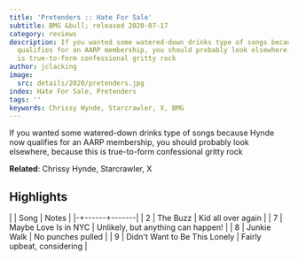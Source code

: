 ```yaml
---
title: 'Pretenders :: Hate For Sale'
subtitle: BMG &bull; released 2020-07-17
category: reviews
description: If you wanted some watered-down drinks type of songs because Hynde now
  qualifies for an AARP membership, you should probably look elsewhere, because this
  is true-to-form confessional gritty rock
author: jclacking
image:
  src: details/2020/pretenders.jpg
index: Hate For Sale, Pretenders
tags: ''
keywords: Chrissy Hynde, Starcrawler, X, BMG
---
```

If you wanted some watered-down drinks type of songs because Hynde now qualifies for an AARP membership, you should probably look elsewhere, because this is true-to-form confessional gritty rock<!--more-->

**Related**: Chrissy Hynde, Starcrawler, X

## Highlights

| | Song | Notes |
|-+------+-------|
| 2 | The Buzz | Kid all over again |
| 7 | Maybe Love Is in NYC | Unlikely, but anything can happen! |
| 8 | Junkie Walk | No punches pulled |
| 9 | Didn't Want to Be This Lonely | Fairly upbeat, considering |


